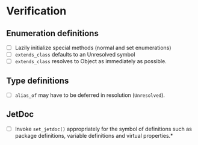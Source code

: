 # Verification

## Enumeration definitions

* [ ] Lazily initialize special methods (normal and set enumerations)
* [ ] `extends_class` defaults to an Unresolved symbol
* [ ] `extends_class` resolves to Object as immediately as possible.

## Type definitions

* [ ] `alias_of` may have to be deferred in resolution (`Unresolved`).

## JetDoc

* [ ] Invoke `set_jetdoc()` appropriately for the symbol of definitions such as package definitions, variable definitions and virtual properties.*